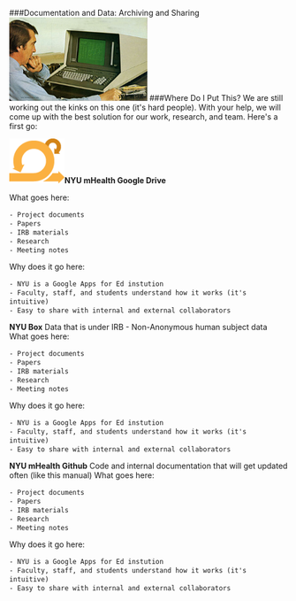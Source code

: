 ###Documentation and Data: Archiving and Sharing
<img src="/Images/computer.png" width="250">
###Where Do I Put This?
We are still working out the kinks on this one (it's hard people). With your help, we will come up with the best solution for our work, research, and team. Here's a first go:

<img src="/Images/scrum.gif" width="100">**NYU mHealth Google Drive**

What goes here:

    - Project documents  
    - Papers  
    - IRB materials  
    - Research  
    - Meeting notes
    
Why does it go here:

    - NYU is a Google Apps for Ed instution
    - Faculty, staff, and students understand how it works (it's intuitive)
    - Easy to share with internal and external collaborators

**NYU Box**
Data that is under IRB - Non-Anonymous human subject data
What goes here:

    - Project documents  
    - Papers  
    - IRB materials  
    - Research  
    - Meeting notes
    
Why does it go here:

    - NYU is a Google Apps for Ed instution
    - Faculty, staff, and students understand how it works (it's intuitive)
    - Easy to share with internal and external collaborators

**NYU mHealth Github**
Code and internal documentation that will get updated often (like this manual)
What goes here:

    - Project documents  
    - Papers  
    - IRB materials  
    - Research  
    - Meeting notes
    
Why does it go here:

    - NYU is a Google Apps for Ed instution
    - Faculty, staff, and students understand how it works (it's intuitive)
    - Easy to share with internal and external collaborators
